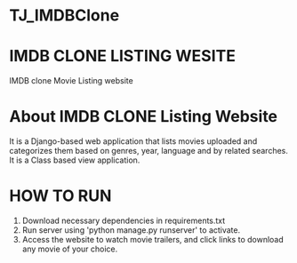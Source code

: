# TJ_IMDBClone

# IMDB CLONE LISTING WESITE
IMDB clone Movie Listing website

# About IMDB CLONE Listing Website
It is a Django-based web application that lists movies uploaded and categorizes them based on genres, year, language and by related searches. It is a Class based view application.    

# HOW TO RUN
1. Download necessary dependencies in requirements.txt
2. Run server using 'python manage.py runserver' to activate.
3. Access the website to watch movie trailers, and click links to download any movie of your choice. 
